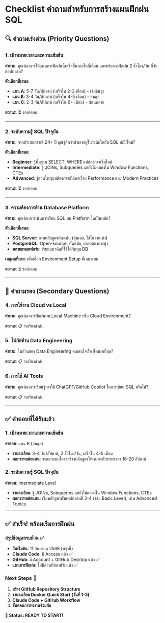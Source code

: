 # Checklist คำถามสำหรับการสร้างแผนฝึกฝน SQL

## 🔍 คำถามเร่งด่วน (Priority Questions)

### 1. **เป้าหมายเวลาและความเข้มข้น**
**คำถาม**: คุณต้องการให้แผนการฝึกฝนนี้เสร็จสิ้นภายในกี่เดือน และพร้อมจะฝึกฝน 2 ชั่วโมง/วัน กี่วันต่อสัปดาห์?

**ตัวเลือกที่เสนอ**:
- **แผน A**: 5-7 วัน/สัปดาห์ (เสร็จใน 2-3 เดือน) - เข้มข้นสูง
- **แผน B**: 3-4 วัน/สัปดาห์ (เสร็จใน 4-5 เดือน) - สมดุล
- **แผน C**: 2-3 วัน/สัปดาห์ (เสร็จใน 6+ เดือน) - ผ่อนคลาย

**สถานะ**: ⏳ รอคำตอบ

---

### 2. **ระดับความรู้ SQL ปัจจุบัน**
**คำถาม**: จากประสบการณ์ 24+ ปี คุณรู้สึกว่าตัวเองอยู่ในระดับใดกับ SQL สมัยใหม่?

**ตัวเลือกที่เสนอ**:
- **Beginner**: รู้พื้นฐาน SELECT, WHERE แต่ต้องการเริ่มใหม่
- **Intermediate**: รู้ JOINs, Subqueries แต่ยังไม่คล่องใน Window Functions, CTEs
- **Advanced**: รู้ส่วนใหญ่แต่ต้องการอัปเดตเรื่อง Performance และ Modern Practices

**สถานะ**: ⏳ รอคำตอบ

---

### 3. **ความต้องการด้าน Database Platform**
**คำถาม**: คุณต้องการเน้นการเรียน SQL บน Platform ใดเป็นหลัก?

**ตัวเลือกที่เสนอ**:
- **SQL Server**: ตามหลักสูตรต้นฉบับ (คุ้นเคย, ใช้ในงานเก่า)
- **PostgreSQL**: Open-source, ทันสมัย, ตลาดต้องการสูง
- **หลายแพลตฟอร์ม**: เรียนแนวคิดที่ใช้ได้กับทุก DB

**เหตุผลที่ถาม**: เพื่อเลือก Environment Setup ที่เหมาะสม

**สถานะ**: ⏳ รอคำตอบ

---

## 📝 คำถามรอง (Secondary Questions)

### 4. **การใช้งาน Cloud vs Local**
**คำถาม**: คุณต้องการฝึกฝนบน Local Machine หรือ Cloud Environment?

**สถานะ**: 📋 รอเรียงลำดับ

### 5. **โฟกัสด้าน Data Engineering**
**คำถาม**: ในส่วนของ Data Engineering คุณสนใจเรื่องใดมากที่สุด?

**สถานะ**: 📋 รอเรียงลำดับ

### 6. **การใช้ AI Tools**
**คำถาม**: คุณต้องการเรียนรู้การใช้ ChatGPT/GitHub Copilot ในการเขียน SQL หรือไม่?

**สถานะ**: 📋 รอเรียงลำดับ

---

## ✅ คำตอบที่ได้รับแล้ว

### 1. เป้าหมายเวลาและความเข้มข้น
**คำตอบ**: แผน B (สมดุล)
- **รายละเอียด**: 3-4 วัน/สัปดาห์, 2 ชั่วโมง/วัน, เสร็จใน 4-5 เดือน
- **ผลกระทบต่อแผน**: จะออกแบบโครงสร้างหลักสูตรให้เหมาะกับระยะเวลา 16-20 สัปดาห์

### 2. ระดับความรู้ SQL ปัจจุบัน
**คำตอบ**: Intermediate Level
- **รายละเอียด**: รู้ JOINs, Subqueries แต่ยังไม่คล่องใน Window Functions, CTEs
- **ผลกระทบต่อแผน**: เริ่มหลักสูตรตั้งแต่สัปดาห์ที่ 3-4 (ข้าม Basic Level), เน้น Advanced Topics

---

## ✅ สำเร็จ! พร้อมเริ่มการฝึกฝน

### สรุปข้อมูลครบถ้วน ✅
- **วันเริ่มต้น**: 11 กันยายน 2568 (พรุ่งนี้)
- **Claude Code**: มี Access แล้ว ✅
- **GitHub**: มี Account + GitHub Desktop แล้ว ✅
- **แผนการฝึกฝน**: ไม่มีส่วนที่ต้องปรับแต่ง ✅

### Next Steps 🚀
1. **สร้าง GitHub Repository Structure**
2. **รายละเอียด Docker Quick Start (วันที่ 1-3)**  
3. **Claude Code + GitHub Workflow**
4. **ขั้นตอนการทำงานร่วมกัน**

**🎯 Status: READY TO START!**
